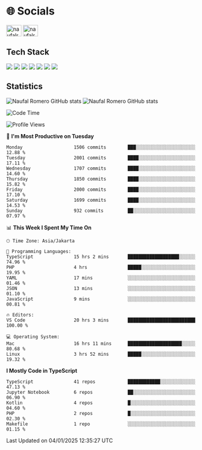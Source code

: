 <h1 align="">🌐 Socials</h1>
<p align="left">
<a href="https://linkedin.com/in/naufal-romero-putra-pratama-9ab816177/" target="blank"><img align="center" src="https://raw.githubusercontent.com/rahuldkjain/github-profile-readme-generator/master/src/images/icons/Social/linked-in-alt.svg" alt="naufalromero" height="30" width="40" /></a>
<a href="https://instagram.com/naufalromero" target="blank"><img align="center" src="https://raw.githubusercontent.com/rahuldkjain/github-profile-readme-generator/master/src/images/icons/Social/instagram.svg" alt="naufalromero" height="30" width="40" /></a>
</p>


<h2 align="">Tech Stack</h2>
<div align="">
  <img src="https://img.shields.io/badge/next.js-000000?style=for-the-badge&logo=nextdotjs&logoColor=white"/>
 <img src="https://img.shields.io/badge/typescript-%23007ACC.svg?style=for-the-badge&logo=typescript&logoColor=white"/>
 <img src="https://img.shields.io/badge/react-%2320232a.svg?style=for-the-badge&logo=react&logoColor=%2361DAFB"/>
 <img src="https://img.shields.io/badge/tailwindcss-%2338B2AC.svg?style=for-the-badge&logo=tailwind-css&logoColor=white"/>
 <img src="https://img.shields.io/badge/Prisma-3982CE?style=for-the-badge&logo=Prisma&logoColor=white"/>
 <img src="https://img.shields.io/badge/javascript-%23323330.svg?style=for-the-badge&logo=javascript&logoColor=%23F7DF1E"/>
 <img src="https://img.shields.io/badge/java-%23ED8B00.svg?style=for-the-badge&logo=openjdk&logoColor=white"/>
</div>


<h2 align="">Statistics</h2>
<div align="">
<img src="https://github-readme-stats-xi-nine-74.vercel.app/api?username=romves&show_icons=true&theme=tokyonight&include_all_commits=true&count_private=true" alt="Naufal Romero GitHub stats"/>
<img src="https://github-readme-stats-xi-nine-74.vercel.app/api/top-langs/?username=romves&theme=tokyonight&hide_border=false&include_all_commits=true&count_private=true&layout=compact" alt="Naufal Romero GitHub stats"/>
</div>

<!--START_SECTION:waka-->
![Code Time](http://img.shields.io/badge/Code%20Time-1%2C874%20hrs%2059%20mins-blue)

![Profile Views](http://img.shields.io/badge/Profile%20Views-0-blue)

📅 **I'm Most Productive on Tuesday** 

```text
Monday                   1506 commits        ███░░░░░░░░░░░░░░░░░░░░░░   12.88 % 
Tuesday                  2001 commits        ████░░░░░░░░░░░░░░░░░░░░░   17.11 % 
Wednesday                1707 commits        ████░░░░░░░░░░░░░░░░░░░░░   14.60 % 
Thursday                 1850 commits        ████░░░░░░░░░░░░░░░░░░░░░   15.82 % 
Friday                   2000 commits        ████░░░░░░░░░░░░░░░░░░░░░   17.10 % 
Saturday                 1699 commits        ████░░░░░░░░░░░░░░░░░░░░░   14.53 % 
Sunday                   932 commits         ██░░░░░░░░░░░░░░░░░░░░░░░   07.97 % 
```


📊 **This Week I Spent My Time On** 

```text
🕑︎ Time Zone: Asia/Jakarta

💬 Programming Languages: 
TypeScript               15 hrs 2 mins       ███████████████████░░░░░░   74.96 % 
PHP                      4 hrs               █████░░░░░░░░░░░░░░░░░░░░   19.95 % 
YAML                     17 mins             ░░░░░░░░░░░░░░░░░░░░░░░░░   01.46 % 
JSON                     13 mins             ░░░░░░░░░░░░░░░░░░░░░░░░░   01.10 % 
JavaScript               9 mins              ░░░░░░░░░░░░░░░░░░░░░░░░░   00.81 % 

🔥 Editors: 
VS Code                  20 hrs 3 mins       █████████████████████████   100.00 % 

💻 Operating System: 
Mac                      16 hrs 11 mins      ████████████████████░░░░░   80.68 % 
Linux                    3 hrs 52 mins       █████░░░░░░░░░░░░░░░░░░░░   19.32 % 
```

**I Mostly Code in TypeScript** 

```text
TypeScript               41 repos            ████████████░░░░░░░░░░░░░   47.13 % 
Jupyter Notebook         6 repos             ██░░░░░░░░░░░░░░░░░░░░░░░   06.90 % 
Kotlin                   4 repos             █░░░░░░░░░░░░░░░░░░░░░░░░   04.60 % 
PHP                      2 repos             █░░░░░░░░░░░░░░░░░░░░░░░░   02.30 % 
Makefile                 1 repo              ░░░░░░░░░░░░░░░░░░░░░░░░░   01.15 % 
```




 Last Updated on 04/01/2025 12:35:27 UTC
<!--END_SECTION:waka-->
